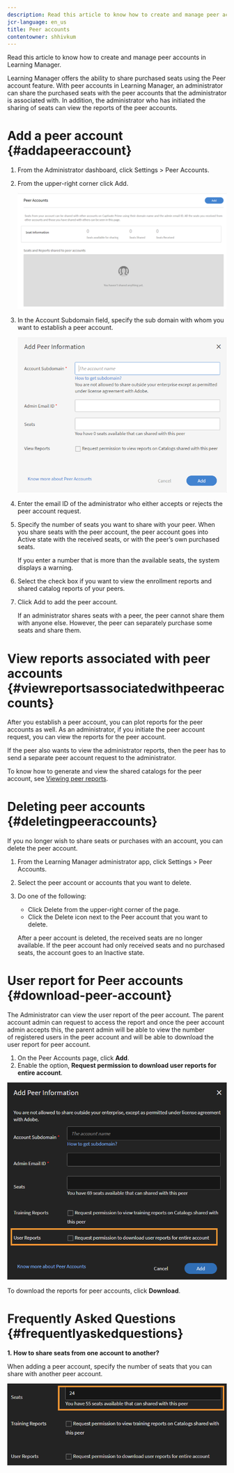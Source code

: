 ```yaml
---
description: Read this article to know how to create and manage peer accounts in Learning Manager.
jcr-language: en_us
title: Peer accounts
contentowner: shhivkum
---
```

Read this article to know how to create and manage peer accounts in Learning Manager.

Learning Manager offers the ability to share purchased seats using the Peer account feature. With peer accounts in Learning Manager, an administrator can share the purchased seats with the peer accounts that the administrator is associated with. In addition, the administrator who has initiated the sharing of seats can view the reports of the peer accounts.

# Add a peer account {#addapeeraccount}

1. From the Administrator dashboard, click Settings > Peer Accounts.
1. From the upper-right corner click Add.

   ![](assets/peeraccount.png)

1. In the Account Subdomain field, specify the sub domain with whom you want to establish a peer account.

   ![](assets/addpeer.png)

1. Enter the email ID of the administrator who either accepts or rejects the peer account request.
1. Specify the number of seats you want to share with your peer. When you share seats with the peer account, the peer account goes into Active state with the received seats, or with the peer’s own purchased seats.

   If you enter a number that is more than the available seats, the system displays a warning.

1. Select the check box if you want to view the enrollment reports and shared catalog reports of your peers.
1. Click Add to add the peer account.

   If an administrator shares seats with a peer, the peer cannot share them with anyone else. However, the peer can separately purchase some seats and share them.

# View reports associated with peer accounts {#viewreportsassociatedwithpeeraccounts}

After you establish a peer account, you can plot reports for the peer accounts as well. As an administrator, if you initiate the peer account request, you can view the reports for the peer account.

If the peer also wants to view the administrator reports, then the peer has to send a separate peer account request to the administrator. &nbsp;

To know how to generate and view the shared catalogs for the peer account, see [Viewing peer reports](reports.md#main-pars_header_894271250).

# Deleting peer accounts {#deletingpeeraccounts}

If you no longer wish to share seats or purchases with an account, you can delete the peer account.

1. From the Learning Manager administrator app, click Settings > Peer Accounts.
1. Select the peer account or accounts that you want to delete.   
1. Do one of the following:

   * Click Delete from the upper-right corner of the page.
   * Click the Delete icon next to the Peer account that you want to delete.

   After a peer account is deleted, the received seats are no longer available. If the peer account had only received seats and no purchased seats, the account goes to an Inactive state.

# User report for Peer accounts {#download-peer-account}

The Administrator can view the user report of the peer account.&nbsp;The parent account admin can request to access the report and once the peer account admin accepts this,&nbsp;the&nbsp;parent admin will be able to view the&nbsp;number of&nbsp;registered users in&nbsp;the&nbsp;peer account&nbsp;and will be able to download the user report for peer account.

1. On the Peer Accounts page, click&nbsp;**Add**.
1. Enable the option,&nbsp;**Request permission to download user reports for entire account**.

![](assets/image034.png)

To download the reports for peer accounts, click&nbsp;**Download**.&nbsp;

# Frequently Asked Questions {#frequentlyaskedquestions}

**1.&nbsp;How to share seats from one account to another?**

When adding a peer account, specify the number of seats that you can share with another peer account.

![](assets/share-seats.png)

